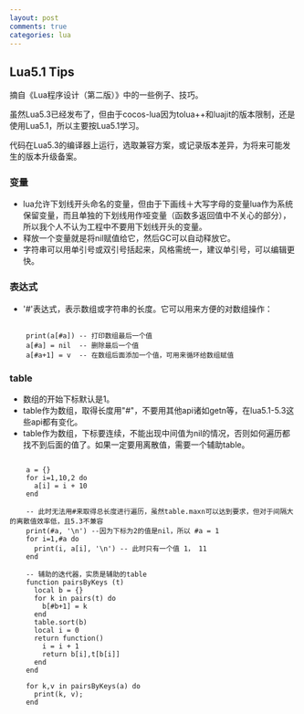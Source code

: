 ```yaml
---
layout: post
comments: true
categories: lua
---
```

## Lua5.1 Tips
  摘自《Lua程序设计（第二版）》中的一些例子、技巧。
  
  虽然Lua5.3已经发布了，但由于cocos-lua因为tolua++和luajit的版本限制，还是使用Lua5.1，所以主要按Lua5.1学习。
  
  代码在Lua5.3的编译器上运行，选取兼容方案，或记录版本差异，为将来可能发生的版本升级备案。
  
### 变量

- lua允许下划线开头命名的变量，但由于下画线＋大写字母的变量lua作为系统保留变量，而且单独的下划线用作哑变量（函数多返回值中不关心的部分），所以我个人不认为工程中不要用下划线开头的变量。
- 释放一个变量就是将nil赋值给它，然后GC可以自动释放它。
- 字符串可以用单引号或双引号括起来，风格需统一，建议单引号，可以编辑更快。

### 表达式

- '#'表达式，表示数组或字符串的长度。它可以用来方便的对数组操作：
<pre><code>
    print(a[#a]) -- 打印数组最后一个值
    a[#a] = nil  -- 删除最后一个值
    a[#a+1] = v  -- 在数组后面添加一个值，可用来循环给数组赋值
</code></pre>

### table

- 数组的开始下标默认是1。
- table作为数组，取得长度用"#"，不要用其他api诸如getn等，在lua5.1-5.3这些api都有变化。
- table作为数组，下标要连续，不能出现中间值为nil的情况，否则如何遍历都找不到后面的值了。如果一定要用离散值，需要一个辅助table。
<pre><code>
    a = {}
    for i=1,10,2 do
      a[i] = i + 10
    end
    
    -- 此时无法用#来取得总长度进行遍历，虽然table.maxn可以达到要求，但对于间隔大的离散值效率低，且5.3不兼容
    print(#a, '\n') --因为下标为2的值是nil，所以 #a = 1
    for i=1,#a do
      print(i, a[i], '\n') -- 此时只有一个值 1， 11
    end
    
    -- 辅助的迭代器，实质是辅助的table
    function pairsByKeys (t)
      local b = {}
      for k in pairs(t) do
        b[#b+1] = k
      end
      table.sort(b)
      local i = 0
      return function()
        i = i + 1
        return b[i],t[b[i]]
      end
    end
    
    for k,v in pairsByKeys(a) do
      print(k, v);
    end
</code></pre>
